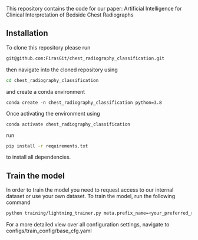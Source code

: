 This repository contains the code for our paper: Artificial Intelligence for Clinical Interpretation of Bedside Chest Radiographs

## Installation
To clone this repository please run

``` bash
git@github.com:FirasGit/chest_radiography_classification.git
```

then navigate into the cloned repository using 

``` bash
cd chest_radiography_classification
``` 

and create a conda environment 

```
conda create -n chest_radiography_classification python=3.8
```

Once activating the environment using

```
conda activate chest_radiography_classification
```

run 
``` bash
pip install -r requirements.txt
```
to install all dependencies.

## Train the model
In order to train the model you need to request access to our internal dataset or use your own dataset.
To train the model, run the following command

``` bash
python training/lightning_trainer.py meta.prefix_name=<your_preferred_run_name> model.name=<model_name> optimizer.learning_rate=<learning_rate> annotations.path_to_train_annotation_csv=<path_to_training_set> annotations.path_to_valid_annotation_csv=<path_to_validation_set> annotations.path_to_test_annotation_csv=<path_to_test_set> optimizer.loss_fnc=<loss_function> meta.batch_size=<batch_size>
```
For a more detailed view over all configuration settings, navigate to configs/train_config/base_cfg.yaml

